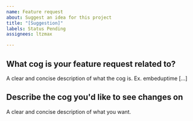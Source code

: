 ```yaml
---
name: Feature request
about: Suggest an idea for this project
title: "[Suggestion]"
labels: Status Pending
assignees: ltzmax

---
```


## What cog is your feature request related to?
A clear and concise description of what the cog is. Ex. embeduptime [...]

## Describe the cog you'd like to see changes on
A clear and concise description of what you want.

